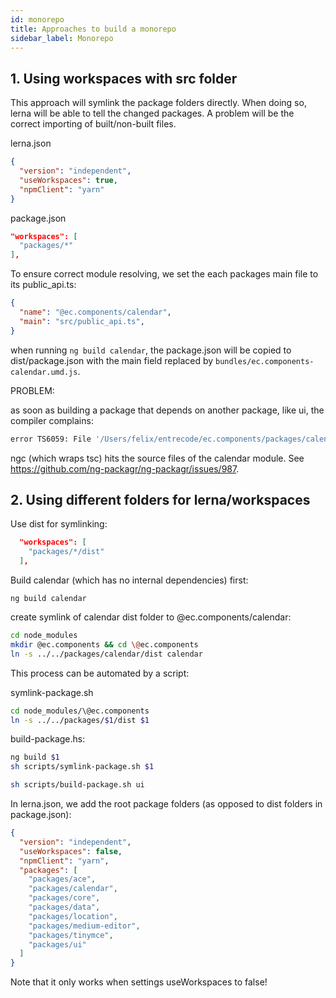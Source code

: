 ```yaml
---
id: monorepo
title: Approaches to build a monorepo
sidebar_label: Monorepo
---
```


## 1. Using workspaces with src folder

This approach will symlink the package folders directly. When doing so, lerna will be able to tell the changed packages. A problem will be the correct importing of built/non-built files.

lerna.json

```json
{
  "version": "independent",
  "useWorkspaces": true,
  "npmClient": "yarn"
}
```

package.json

```json
"workspaces": [
  "packages/*"
],
```

To ensure correct module resolving, we set the each packages main file to its public_api.ts:

```json
{
  "name": "@ec.components/calendar",
  "main": "src/public_api.ts",
}
```

when running ```ng build calendar```, the package.json will be copied to dist/package.json with the main field replaced by ```bundles/ec.components-calendar.umd.js```.

PROBLEM:

as soon as building a package that depends on another package, like ui, the compiler complains:

```sh
error TS6059: File '/Users/felix/entrecode/ec.components/packages/calendar/src/lib/calendar.module.ts' is not under 'rootDir' '/Users/felix/entrecode/ec.components/packages/ui/src'. 'rootDir' is expected to contain all source files.
```

ngc (which wraps tsc) hits the source files of the calendar module.
See https://github.com/ng-packagr/ng-packagr/issues/987.


## 2. Using different folders for lerna/workspaces

Use dist for symlinking:

```json
  "workspaces": [
    "packages/*/dist"
  ],
```

Build calendar (which has no internal dependencies) first:

```ng build calendar```

create symlink of calendar dist folder to @ec.components/calendar:

```sh
cd node_modules
mkdir @ec.components && cd \@ec.components
ln -s ../../packages/calendar/dist calendar
```

This process can be automated by a script:

symlink-package.sh

```sh
cd node_modules/\@ec.components
ln -s ../../packages/$1/dist $1
```

build-package.hs:

```sh
ng build $1
sh scripts/symlink-package.sh $1
```

```sh
sh scripts/build-package.sh ui
```

In lerna.json, we add the root package folders (as opposed to dist folders in package.json):

```json
{
  "version": "independent",
  "useWorkspaces": false,
  "npmClient": "yarn",
  "packages": [
    "packages/ace",
    "packages/calendar",
    "packages/core",
    "packages/data",
    "packages/location",
    "packages/medium-editor",
    "packages/tinymce",
    "packages/ui"
  ]
}
```

Note that it only works when settings useWorkspaces to false!

